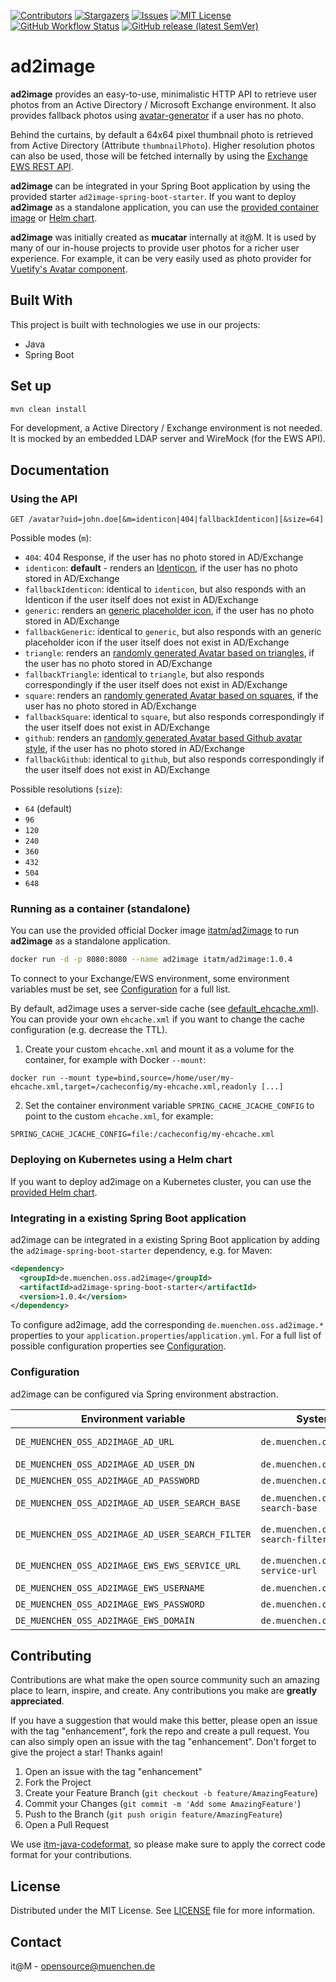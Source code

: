 <!-- PROJECT SHIELDS -->

[![Contributors][contributors-shield]][contributors-url]
[![Stargazers][stars-shield]][stars-url]
[![Issues][issues-shield]][issues-url]
[![MIT License][license-shield]][license-url]
[![GitHub Workflow Status][github-workflow-status]][github-workflow-status-url]
[![GitHub release (latest SemVer)][release-shield]][release-url]

# ad2image

**ad2image** provides an easy-to-use, minimalistic HTTP API to retrieve user photos from an Active Directory / Microsoft Exchange environment. It also provides fallback photos using [avatar-generator](https://gitlab.talanlabs.com/gabriel-allaigre/avatar-generator-parent) if a user has no photo.

Behind the curtains, by default a 64x64 pixel thumbnail photo is retrieved from Active Directory (Attribute `thumbnailPhoto`). Higher resolution photos can also be used, those will be fetched internally by using the [Exchange EWS REST API](https://learn.microsoft.com/en-us/exchange/client-developer/exchange-web-services/how-to-get-user-photos-by-using-ews-in-exchange#get-a-mailbox-user-photo-by-using-rest).

**ad2image** can be integrated in your Spring Boot application by using the provided starter `ad2image-spring-boot-starter`.
If you want to deploy **ad2image** as a standalone application, you can use the [provided container image](#running-as-a-container-standalone) or [Helm chart][helm-chart-github].

**ad2image** was initially created as **mucatar** internally at it@M. It is used by many of our in-house projects to provide user photos for a richer user experience. For example, it can be very easily used as photo provider for [Vuetify's Avatar component](https://vuetifyjs.com/en/components/avatars/).

## Built With

This project is built with technologies we use in our projects:

- Java
- Spring Boot

## Set up

```bash
mvn clean install
```

For development, a Active Directory / Exchange environment is not needed. It is mocked by an embedded LDAP server and WireMock (for the EWS API).

## Documentation

### Using the API

`GET /avatar?uid=john.doe[&m=identicon|404|fallbackIdenticon][&size=64]`

Possible modes (`m`):

- `404`: 404 Response, if the user has no photo stored in AD/Exchange
- `identicon`: **default** - renders an [Identicon](https://en.wikipedia.org/wiki/Identicon), if the user has no photo stored in AD/Exchange
- `fallbackIdenticon`: identical to `identicon`, but also responds with an Identicon if the user itself does not exist in AD/Exchange
- `generic`: renders an [generic placeholder icon](ad2image-spring-boot-starter/src/main/resources/account_64.png), if the user has no photo stored in AD/Exchange
- `fallbackGeneric`: identical to `generic`, but also responds with an generic placeholder icon if the user itself does not exist in AD/Exchange
- `triangle`: renders an [randomly generated Avatar based on triangles](https://raw.githubusercontent.com/gabrie-allaigre/avatar-generator/master/doc/triangle1.png), if the user has no photo stored in AD/Exchange
- `fallbackTriangle`: identical to `triangle`, but also responds correspondingly if the user itself does not exist in AD/Exchange
- `square`: renders an [randomly generated Avatar based on squares](https://raw.githubusercontent.com/gabrie-allaigre/avatar-generator/master/doc/square1.png), if the user has no photo stored in AD/Exchange
- `fallbackSquare`: identical to `square`, but also responds correspondingly if the user itself does not exist in AD/Exchange
- `github`: renders an [randomly generated Avatar based Github avatar style](https://raw.githubusercontent.com/gabrie-allaigre/avatar-generator/master/doc/github2.png), if the user has no photo stored in AD/Exchange
- `fallbackGithub`: identical to `github`, but also responds correspondingly if the user itself does not exist in AD/Exchange

Possible resolutions (`size`):

- `64` (default)
- `96`
- `120`
- `240`
- `360`
- `432`
- `504`
- `648`

### Running as a container (standalone)

You can use the provided official Docker image [itatm/ad2image](https://hub.docker.com/r/itatm/ad2image) to run **ad2image** as a standalone application.

```sh
docker run -d -p 8080:8080 --name ad2image itatm/ad2image:1.0.4
```

To connect to your Exchange/EWS environment, some environment variables must be set, see [Configuration](#configuration) for a full list.

By default, ad2image uses a server-side cache (see [default_ehcache.xml](ad2image-app/src/main/resources/default_ehcache.xml)). You can provide your own `ehcache.xml` if you want to change the cache configuration (e.g. decrease the TTL).

1. Create your custom `ehcache.xml` and mount it as a volume for the container, for example with Docker `--mount`:

```
docker run --mount type=bind,source=/home/user/my-ehcache.xml,target=/cacheconfig/my-ehcache.xml,readonly [...]
```

2. Set the container environment variable `SPRING_CACHE_JCACHE_CONFIG` to point to the custom `ehcache.xml`, for example:

```
SPRING_CACHE_JCACHE_CONFIG=file:/cacheconfig/my-ehcache.xml
```

### Deploying on Kubernetes using a Helm chart

If you want to deploy ad2image on a Kubernetes cluster, you can use the [provided Helm chart][helm-chart-github].

### Integrating in a existing Spring Boot application

ad2image can be integrated in a existing Spring Boot application by adding the `ad2image-spring-boot-starter` dependency, e.g. for Maven:

```xml
<dependency>
  <groupId>de.muenchen.oss.ad2image</groupId>
  <artifactId>ad2image-spring-boot-starter</artifactId>
  <version>1.0.4</version>
</dependency>
```

To configure ad2image, add the corresponding `de.muenchen.oss.ad2image.*` properties to your `application.properties`/`application.yml`. For a full list of possible configuration properties see [Configuration](#configuration).

### Configuration

ad2image can be configured via Spring environment abstraction.

| Environment variable                             | System/Spring property                           | Description                                                                                                                                                                                                                     | Default value                                     | Required |
| ------------------------------------------------ | ------------------------------------------------ | ------------------------------------------------------------------------------------------------------------------------------------------------------------------------------------------------------------------------------- | ------------------------------------------------- | -------- |
| `DE_MUENCHEN_OSS_AD2IMAGE_AD_URL`                | `de.muenchen.oss.ad2image.ad.url`                | Connection URL for AD server, for example 'ldaps://ad.mydomain.com:636'.                                                                                                                                                        | -                                                 | yes      |
| `DE_MUENCHEN_OSS_AD2IMAGE_AD_USER_DN`            | `de.muenchen.oss.ad2image.ad.user-dn`            | Bind User-DN for AD authentication                                                                                                                                                                                              | -                                                 | yes      |
| `DE_MUENCHEN_OSS_AD2IMAGE_AD_PASSWORD`           | `de.muenchen.oss.ad2image.ad.password`           | Password for AD authentication                                                                                                                                                                                                  | -                                                 | yes      |
| `DE_MUENCHEN_OSS_AD2IMAGE_AD_USER_SEARCH_BASE`   | `de.muenchen.oss.ad2image.ad.user-search-base`   | User Search Base for user lookup, for example 'OU=Users,DC=mycompany,DC=com'.                                                                                                                                                   | -                                                 | yes      |
| `DE_MUENCHEN_OSS_AD2IMAGE_AD_USER_SEARCH_FILTER` | `de.muenchen.oss.ad2image.ad.user-search-filter` | User Search filter, `{uid}` will be replaced with the requested user uid.                                                                                                                                                       | `(&(objectClass=organizationalPerson)(cn={uid}))` |
| `DE_MUENCHEN_OSS_AD2IMAGE_EWS_EWS_SERVICE_URL`   | `de.muenchen.oss.ad2image.ews.ews-service-url`   | [EWS service URL](https://learn.microsoft.com/en-US/exchange/client-developer/exchange-web-services/how-to-set-the-ews-service-url-by-using-the-ews-managed-api), e.g. `https://computer.domain.contoso.com/EWS/Exchange.asmx`. | -                                                 | yes      |
| `DE_MUENCHEN_OSS_AD2IMAGE_EWS_USERNAME`          | `de.muenchen.oss.ad2image.ews.username`          | Username for EWS [NTLM authentication](https://learn.microsoft.com/en-us/exchange/client-developer/exchange-web-services/authentication-and-ews-in-exchange#ntlm-authentication).                                               | -                                                 | yes      |
| `DE_MUENCHEN_OSS_AD2IMAGE_EWS_PASSWORD`          | `de.muenchen.oss.ad2image.ews.password`          | Password for EWS [NTLM authentication](https://learn.microsoft.com/en-us/exchange/client-developer/exchange-web-services/authentication-and-ews-in-exchange#ntlm-authentication).                                               | -                                                 | yes      |
| `DE_MUENCHEN_OSS_AD2IMAGE_EWS_DOMAIN`            | `de.muenchen.oss.ad2image.ews.domain`            | Exchange/EWS domain, e.g. 'domain.contoso.com'                                                                                                                                                                                  | -                                                 | yes      |

## Contributing

Contributions are what make the open source community such an amazing place to learn, inspire, and create. Any contributions you make are **greatly appreciated**.

If you have a suggestion that would make this better, please open an issue with the tag "enhancement", fork the repo and create a pull request. You can also simply open an issue with the tag "enhancement".
Don't forget to give the project a star! Thanks again!

1. Open an issue with the tag "enhancement"
2. Fork the Project
3. Create your Feature Branch (`git checkout -b feature/AmazingFeature`)
4. Commit your Changes (`git commit -m 'Add some AmazingFeature'`)
5. Push to the Branch (`git push origin feature/AmazingFeature`)
6. Open a Pull Request

We use [itm-java-codeformat](https://github.com/it-at-m/itm-java-codeformat), so please make sure to apply the correct code format for your contributions.

## License

Distributed under the MIT License. See [LICENSE](LICENSE) file for more information.

## Contact

it@M - opensource@muenchen.de

[contributors-shield]: https://img.shields.io/github/contributors/it-at-m/ad2image.svg?style=for-the-badge
[contributors-url]: https://github.com/it-at-m/ad2image/graphs/contributors
[forks-shield]: https://img.shields.io/github/forks/it-at-m/ad2image.svg?style=for-the-badge
[forks-url]: https://github.com/it-at-m/ad2image/network/members
[stars-shield]: https://img.shields.io/github/stars/it-at-m/ad2image.svg?style=for-the-badge
[stars-url]: https://github.com/it-at-m/ad2image/stargazers
[issues-shield]: https://img.shields.io/github/issues/it-at-m/ad2image.svg?style=for-the-badge
[issues-url]: https://github.com/it-at-m/ad2image/issues
[license-shield]: https://img.shields.io/github/license/it-at-m/ad2image.svg?style=for-the-badge
[license-url]: https://github.com/it-at-m/ad2image/blob/main/LICENSE
[github-workflow-status]: https://img.shields.io/github/actions/workflow/status/it-at-m/ad2image/build.yaml?style=for-the-badge
[github-workflow-status-url]: https://github.com/it-at-m/ad2image/actions/workflows/build.yaml
[release-shield]: https://img.shields.io/github/v/release/it-at-m/ad2image?sort=semver&style=for-the-badge
[release-url]: https://github.com/it-at-m/ad2image/releases
[helm-chart-github]: https://artifacthub.io/packages/helm/it-at-m/ad2image
